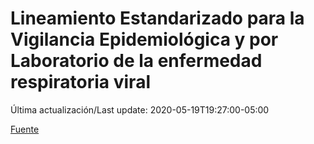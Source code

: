 # Lineamiento Estandarizado para la Vigilancia Epidemiológica y por Laboratorio de la enfermedad respiratoria viral

 Última actualización/Last update: 2020-05-19T19:27:00-05:00

 [Fuente]( https://www.gob.mx/salud/documentos/lineamiento-estandarizado-para-la-vigilancia-epidemiologica-y-por-laboratorio-de-la-enfermedad-respiratoria-viral)
